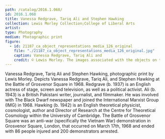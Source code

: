 ```yaml
---
path: /catalog/2016.1.068/
id: 2016.1.068
title: Vanessa Redgrave, Tariq Ali and Stephen Hawking
collection: Lewis Morley Collection;College of Liberal Arts
artist: 
type: Photography
medium: Photographic print
figure:
  - id: 21187_ca_object_representations_media_126_original
    file: "./21187_ca_object_representations_media_126_original.jpg"
    caption: Vanessa Redgrave, Tariq Ali and 
    credit: © Lewis Morley. The images associated with the objects on this website are protected under United States copyright laws. We are pleased to share these materials as an educational resource for the public for non-commercial, educational and personal use only, or for fair use as defined by law.\n
---
```

Vanessa Redgrave, Tariq Ali and Stephen Hawking, photographic print by Lewis Morley. Depicts Vanessa Redgrave, Tariq Ali, and Stephen Hawking at the Battle of Grosvenor Square in 1968. Redgrave (b. 1937) is an English actress of stage, screen and television, as well as a political activist. Ali (b. 1943) is a British Pakistani writer, journalist, and filmmaker. He was involved with The Black Dwarf newspaper and joined the International Marxist Group (IMG) in 1968. Hawking (b. 1942) is an English theoretical physicist, cosmologist, author and Director of Research at the Centre for Theoretical Cosmology within the University of Cambridge. The Battle of Grosvenor Square was an anti-war (specifically the Vietnam War) demonstration in Grosvenor Square, London, that occurred on March 17th, 1968 and ended with 86 people injured and 200 demonstrators arrested. 
